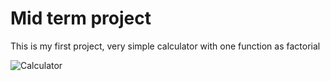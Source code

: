 # Mid term project
This is my first project, very simple calculator with one function as factorial

![Calculator](https://user-images.githubusercontent.com/73649961/98335699-c6755380-1f98-11eb-9caa-eff5c1065206.png)

